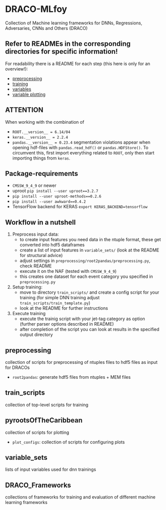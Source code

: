 # DRACO-MLfoy

Collection of Machine learning frameworks for DNNs, Regressions, Adversaries, CNNs and Others (DRACO)

## Refer to READMEs in the corresponding directories for specific information!
For readability there is a README for each step (this here is only for an overview!):
- [preprocessing](https://github.com/kit-cn-cms/DRACO-MLfoy/blob/dev_ReleaseVersion/preprocessing/root2pandas/README.md)
- [training](https://github.com/kit-cn-cms/DRACO-MLfoy/blob/dev_ReleaseVersion/train_scripts/README.md)
- [variables](https://github.com/kit-cn-cms/DRACO-MLfoy/blob/dev_ReleaseVersion/pyrootsOfTheCaribbean/README.md)
- [variable plotting](https://github.com/kit-cn-cms/DRACO-MLfoy/blob/dev_ReleaseVersion/variable_sets/README.md) 

## ATTENTION
When working with the combination of
- `ROOT.__version__ = 6.14/04`
- `keras.__version__ = 2.2.4`
- `pandas.__version__ = 0.23.4`
segmentation violations appear when opening hdf-files with `pandas.read_hdf()` or `pandas.HDFStore()`.
To circumvent this, first import everything related to `ROOT`, only then start importing things from `keras`.

## Package-requirements
- `CMSSW_9_4_9` or newer
- uproot `pip install --user uproot==3.2.7`
- `pip install --user uproot-methods==0.2.6`
- `pip install --user awkward==0.4.2`
- TensorFlow backend for KERAS `export KERAS_BACKEND=tensorflow`

## Workflow in a nutshell
1. Preprocess input data:
    - to create input features you need data in the ntuple format, these get converted into hdf5 dataframes
    - create a list of input features in `variable_sets/` (look at the README for structural advice)
    - adjust settings in `preprocessing/root2pandas/preprocessing.py`, check README 
    - execute it on the NAF (tested with `CMSSW_9_4_9`)
    - this creates one dataset for each event category you specified in `preprocessing.py`
2. Setup training:
    - move to directory `train_scripts/` and create a config script for your training (for simple DNN training adjust `train_scripts/train_template.py`)
    - look at the README for further instructions
3. Execute training
    - execute the trainig script with your jet-tag category as option (further parser options described in README)
    - after completion of the script you can look at results in the specified output directory


## preprocessing

collection of scripts for preprocessing of ntuples files to hdf5 files as input for DRACOs
- `root2pandas`: generate hdf5 files from ntuples + MEM files      

## train_scripts

collection of top-level scripts for training

## pyrootsOfTheCaribbean

collection of scripts for plotting 
- `plot_configs`: collection of scripts for configuring plots

## variable_sets

lists of input variables used for dnn trainings


## DRACO_Frameworks

collections of frameworks for training and evaluation of different machine learning frameworks

